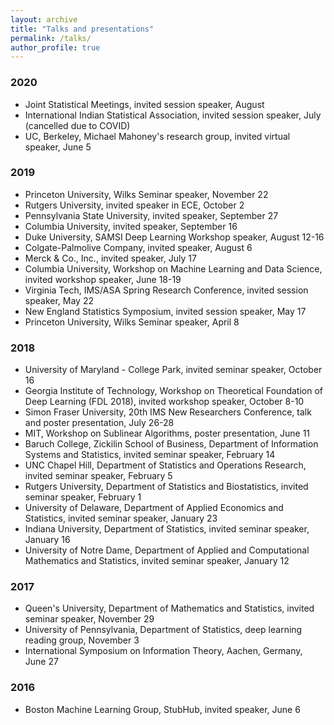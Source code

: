 ```yaml
---
layout: archive
title: "Talks and presentations"
permalink: /talks/
author_profile: true
---
```


### 2020
* Joint Statistical Meetings, invited session speaker, August
* International Indian Statistical Association, invited session speaker, July (cancelled due to COVID)
* UC, Berkeley, Michael Mahoney's research group, invited virtual speaker, June 5

### 2019
* Princeton University, Wilks Seminar speaker, November 22
* Rutgers University, invited speaker in ECE, October 2
* Pennsylvania State University, invited speaker, September 27
* Columbia University, invited speaker, September 16
* Duke University, SAMSI Deep Learning Workshop speaker, August 12-16
* Colgate-Palmolive Company, invited speaker, August 6
* Merck & Co., Inc., invited speaker, July 17
* Columbia University, Workshop on Machine Learning and Data Science, invited workshop speaker, June 18-19
* Virginia Tech, IMS/ASA Spring Research Conference, invited session speaker, May 22
* New England Statistics Symposium, invited session speaker, May 17
* Princeton University, Wilks Seminar speaker, April 8

### 2018
* University of Maryland - College Park, invited seminar speaker, October 16
* Georgia Institute of Technology, Workshop on Theoretical Foundation of Deep Learning (FDL 2018), invited workshop speaker, October 8-10
* Simon Fraser University, 20th IMS New Researchers Conference, talk and poster presentation, July 26-28
* MIT, Workshop on Sublinear Algorithms, poster presentation, June 11
* Baruch College, Zickilin School of Business, Department of Information Systems and Statistics, invited seminar speaker, February 14
* UNC Chapel Hill, Department of Statistics and Operations Research, invited seminar speaker, February 5
* Rutgers University, Department of Statistics and Biostatistics, invited seminar speaker, February 1
* University of Delaware, Department of Applied Economics and Statistics, invited seminar speaker, January 23
* Indiana University, Department of Statistics, invited seminar speaker, January 16
* University of Notre Dame, Department of Applied and Computational Mathematics and Statistics, invited seminar speaker, January 12

### 2017
* Queen's University, Department of Mathematics and Statistics, invited seminar speaker, November 29
* University of Pennsylvania, Department of Statistics, deep learning reading group, November 3
* International Symposium on Information Theory, Aachen, Germany, June 27

### 2016
* Boston Machine Learning Group, StubHub, invited speaker, June 6
